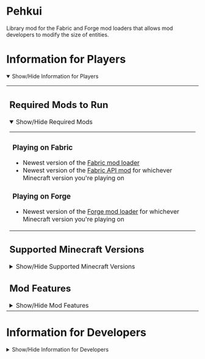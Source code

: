 
# Pehkui
Library mod for the Fabric and Forge mod loaders that allows mod developers to modify the size of entities.  

# Information for Players
<details open>
<summary>Show/Hide Information for Players</summary><table width=100%><td>

## Required Mods to Run
<details open>
<summary>Show/Hide Required Mods</summary><table width=100%><td>

### Playing on Fabric

- Newest version of the [Fabric mod loader](https://fabricmc.net/use/)  
- Newest version of the [Fabric A](https://www.curseforge.com/minecraft/mc-mods/fabric-api/files/all)[PI mod](https://modrinth.com/mod/fabric-api/versions) for whichever Minecraft version you're playing on

### Playing on Forge

- Newest version of the [Forge mod loader](https://files.minecraftforge.net/net/minecraftforge/forge/) for whichever Minecraft version you're playing on
</td></table></details>

## Supported Minecraft Versions
<details>
<summary>Show/Hide Supported Minecraft Versions</summary><table width=100%><td>

### Fabric Versions
Supported Versions of `Pehkui-x.y.z+1.14.4-1.19.1`:  
`1.14.4`, `1.15.2`, `1.16.5`, `1.17.1`, `1.18.2`, `1.19.1`

### Forge Versions

Supported Versions of `Pehkui-x.y.z+1.16.5-forge`:  
`1.16.5`

Supported Versions of `Pehkui-x.y.z+1.17.1-forge`:  
`1.17.1`

Supported Versions of `Pehkui-x.y.z+1.18.2-forge`:  
`1.18.2`

Supported Versions of `Pehkui-x.y.z+1.19.1-forge`:  
`1.19.1`

</td></table></details>

## Mod Features
<details>
<summary>Show/Hide Mod Features</summary><table width=100%><td></br>

Pehkui allows mod developers to:

- Change the size of entities through modifying scale data
- Affect other properties of an entity that are considered as dependant on the size</br>(e.g. movement speed, explosion size, reach distance)
- Have the scalable properties of an entity be affected by other scale data types or by external data</br>through scale modifiers
</td></table></details>
</td></table></details>

# Information for Developers
<details>
<summary>Show/Hide Information for Developers</summary><table width=100%><td>

## Adding a Dependency
<details open>
<summary>Show/Hide Dependency Information</summary><table width=100%><td>

### Maven

<details open>
<summary>Show/Hide Maven Information</summary><table width=100%><td>

To make use of Pehkui in your own mod, you'll first need to go to your `repositories` block near the</br>top of your `build.gradle` and add JitPack to the bottom of the block like below:

```groovy
repositories {
	// ... your other maven repositories above ...
	maven {
		url = "https://jitpack.io"
	}
}
```
</td></table></details>

### Mod Version and Dependency Configuration

<details open>
<summary>Show/Hide Dependency Configuration Information</summary><table width=100%><td>

Now that a Maven repository is specified, add `pehkui_version=x.y.z-w` to your `gradle.properties`,</br>replacing `x.y.z-w` with one of the available version strings from the [list of release tags](../../../tags).

Lastly, in your `build.gradle`'s `dependencies` block, add the corresponding line from below</br>depending on your mod loader:

#### Developing for Fabric with Loom

```groovy
modApi("com.github.Virtuoel:Pehkui:${pehkui_version}", {
	exclude group: "net.fabricmc.fabric-api"
})
```

#### Developing for Forge with ForgeGradle

```groovy
implementation fg.deobf("com.github.Virtuoel:Pehkui:${pehkui_version}")
```

#### Developing for Forge with Architectury Loom

```groovy
modApi("com.github.Virtuoel:Pehkui:${pehkui_version}")
```
</td></table></details>

### Fixing Mixins of Dependencies If Using ForgeGradle

<details>
<summary>Show/Hide Fix on ForgeGradle</summary><table width=100%><td>

If you're using Forge with ForgeGradle, make sure the `mixingradle` plugin is present and applied:

Make sure the following line is present in your `build.gradle`'s `buildscript { repositories {} }` block.

```groovy
maven { url = "https://repo.spongepowered.org/repository/maven-public/" }
```

Then make sure the following line is present in your `build.gradle`'s `buildscript { dependencies {} }` block.

```groovy
classpath "org.spongepowered:mixingradle:0.7-SNAPSHOT"
```

Next, make sure the following line is present in your `build.gradle`.

```groovy
apply plugin: "org.spongepowered.mixin"
```

Then regenerate your run configurations with `genEclipseRuns`, `genIntellijRuns`, or `genVSCodeRuns` depending on your IDE.
</td></table></details>
<details>

<summary>Show/Hide Fix on Older ForgeGradle (4 and below)</summary><table width=100%><td>

If you're using Forge with ForgeGradle 4 or older, make sure refmap remapping is enabled in your `build.gradle`'s run configuration blocks.

Make sure the following lines are present in the `client {}`, `server {}`, and `data {}` run configuration blocks.

```groovy
property 'mixin.env.remapRefMap', 'true'
property 'mixin.env.refMapRemappingFile', "${projectDir}/build/createSrgToMcp/output.srg"
```

Then regenerate your run configurations with `genEclipseRuns`, `genIntellijRuns`, or `genVSCodeRuns` depending on your IDE.
</td></table></details>
</td></table></details>
<!--
## API Information
<details>
<summary>Show/Hide API Information</summary><table width=100%><td>

### WIP

</td></table></details>
-->
</td></table></details>
